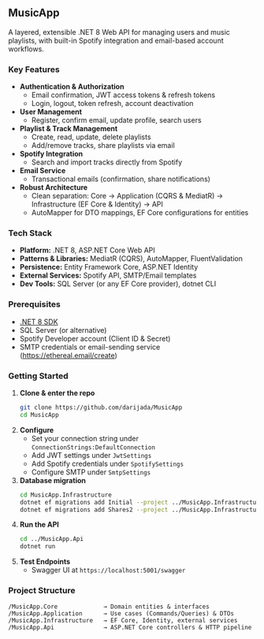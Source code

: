 ## MusicApp

A layered, extensible .NET 8 Web API for managing users and music playlists, with built-in Spotify integration and email-based account workflows.

### Key Features

- **Authentication & Authorization**  
  - Email confirmation, JWT access tokens & refresh tokens  
  - Login, logout, token refresh, account deactivation  
- **User Management**  
  - Register, confirm email, update profile, search users  
- **Playlist & Track Management**  
  - Create, read, update, delete playlists  
  - Add/remove tracks, share playlists via email  
- **Spotify Integration**  
  - Search and import tracks directly from Spotify  
- **Email Service**  
  - Transactional emails (confirmation, share notifications)  
- **Robust Architecture**  
  - Clean separation: Core → Application (CQRS & MediatR) → Infrastructure (EF Core & Identity) → API  
  - AutoMapper for DTO mappings, EF Core configurations for entities  

### Tech Stack

- **Platform:** .NET 8, ASP.NET Core Web API  
- **Patterns & Libraries:** MediatR (CQRS), AutoMapper, FluentValidation  
- **Persistence:** Entity Framework Core, ASP.NET Identity  
- **External Services:** Spotify API, SMTP/Email templates
- **Dev Tools:** SQL Server (or any EF Core provider), dotnet CLI  

### Prerequisites

- [.NET 8 SDK](https://dotnet.microsoft.com/)  
- SQL Server (or alternative)  
- Spotify Developer account (Client ID & Secret)  
- SMTP credentials or email-sending service (https://ethereal.email/create)

### Getting Started

1. **Clone & enter the repo**  
   ```bash
   git clone https://github.com/darijada/MusicApp
   cd MusicApp
   ```
2. **Configure**  
   - Set your connection string under `ConnectionStrings:DefaultConnection`  
   - Add JWT settings under `JwtSettings` 
   - Add Spotify credentials under `SpotifySettings`  
   - Configure SMTP under `SmtpSettings`
3. **Database migration**  
   ```bash
   cd MusicApp.Infrastructure
   dotnet ef migrations add Initial --project ../MusicApp.Infrastructure/MusicApp.Infrastructure.csproj --context AppDbContext
   dotnet ef migrations add Shares2 --project ../MusicApp.Infrastructure/MusicApp.Infrastructure.csproj --context AppDbContext
   ```
4. **Run the API**  
   ```bash
   cd ../MusicApp.Api
   dotnet run
   ```
5. **Test Endpoints**  
   - Swagger UI at `https://localhost:5001/swagger`  

### Project Structure

```
/MusicApp.Core             → Domain entities & interfaces  
/MusicApp.Application      → Use cases (Commands/Queries) & DTOs  
/MusicApp.Infrastructure   → EF Core, Identity, external services  
/MusicApp.Api              → ASP.NET Core controllers & HTTP pipeline  
```
